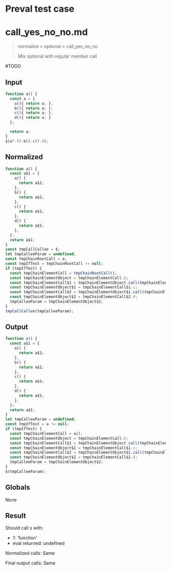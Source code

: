 # Preval test case

# call_yes_no_no.md

> normalize > optional > call_yes_no_no
>
> Mix optional with regular member call

#TODO

## Input

`````js filename=intro
function a() {
  const a = {
    a(){ return a; },
    b(){ return a; },
    c(){ return a; },
    d(){ return a; }
  };

  return a;
}
$(a?.().b().c().d);
`````

## Normalized

`````js filename=intro
function a() {
  const a$1 = {
    a() {
      return a$1;
    },
    b() {
      return a$1;
    },
    c() {
      return a$1;
    },
    d() {
      return a$1;
    },
  };
  return a$1;
}
const tmpCallCallee = $;
let tmpCalleeParam = undefined;
const tmpChainRootCall = a;
const tmpIfTest = tmpChainRootCall != null;
if (tmpIfTest) {
  const tmpChainElementCall = tmpChainRootCall();
  const tmpChainElementObject = tmpChainElementCall.b;
  const tmpChainElementCall$1 = tmpChainElementObject.call(tmpChainElementCall);
  const tmpChainElementObject$1 = tmpChainElementCall$1.c;
  const tmpChainElementCall$2 = tmpChainElementObject$1.call(tmpChainElementCall$1);
  const tmpChainElementObject$2 = tmpChainElementCall$2.d;
  tmpCalleeParam = tmpChainElementObject$2;
}
tmpCallCallee(tmpCalleeParam);
`````

## Output

`````js filename=intro
function a() {
  const a$1 = {
    a() {
      return a$1;
    },
    b() {
      return a$1;
    },
    c() {
      return a$1;
    },
    d() {
      return a$1;
    },
  };
  return a$1;
}
let tmpCalleeParam = undefined;
const tmpIfTest = a != null;
if (tmpIfTest) {
  const tmpChainElementCall = a();
  const tmpChainElementObject = tmpChainElementCall.b;
  const tmpChainElementCall$1 = tmpChainElementObject.call(tmpChainElementCall);
  const tmpChainElementObject$1 = tmpChainElementCall$1.c;
  const tmpChainElementCall$2 = tmpChainElementObject$1.call(tmpChainElementCall$1);
  const tmpChainElementObject$2 = tmpChainElementCall$2.d;
  tmpCalleeParam = tmpChainElementObject$2;
}
$(tmpCalleeParam);
`````

## Globals

None

## Result

Should call `$` with:
 - 1: 'function'
 - eval returned: undefined

Normalized calls: Same

Final output calls: Same
